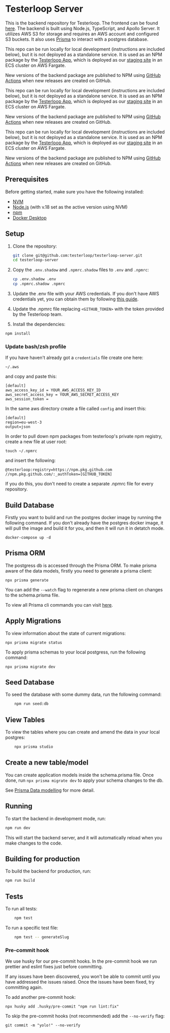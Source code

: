 # Testerloop Server

This is the backend repository for Testerloop. The frontend can be found [here](https://github.com/testerloop/testerloop-frontend). The backend is built using Node.js, TypeScript, and Apollo Server. It utilizes AWS S3 for storage and requires an AWS account and configured S3 buckets. It also uses [Prisma](https://www.prisma.io/docs) to interact with a postgres database.

This repo can be run locally for local development (instructions are included below), but it is not deployed as a standalone service. It is used as an NPM package by the [Testerloop App](https://github.com/testerloop/testerloop-app), which is deployed as our [staging site](www.otf.overloop.io) in an ECS cluster on AWS Fargate.

New versions of the backend package are published to NPM using [GitHub Actions](https://github.com/testerloop/testerloop-app/blob/master/.github/workflows/release-package.yml) when new releases are created on GitHub.

This repo can be run locally for local development (instructions are included below), but it is not deployed as a standalone service. It is used as an NPM package by the [Testerloop App](https://github.com/testerloop/testerloop-app), which is deployed as our [staging site](www.otf.overloop.io) in an ECS cluster on AWS Fargate.

New versions of the backend package are published to NPM using [GitHub Actions](https://github.com/testerloop/testerloop-app/blob/master/.github/workflows/release-package.yml) when new releases are created on GitHub.

This repo can be run locally for local development (instructions are included below), but it is not deployed as a standalone service. It is used as an NPM package by the [Testerloop App](https://github.com/testerloop/testerloop-app), which is deployed as our [staging site](www.otf.overloop.io) in an ECS cluster on AWS Fargate.

New versions of the backend package are published to NPM using [GitHub Actions](https://github.com/testerloop/testerloop-app/blob/master/.github/workflows/release-package.yml) when new releases are created on GitHub.

## Prerequisites

Before getting started, make sure you have the following installed:

- [NVM](https://github.com/nvm-sh/nvm)
- [Node.js](https://nodejs.org/en/download/) (with v.18 set as the active version using NVM)
- [npm](https://www.npmjs.com/get-npm)
- [Docker Desktop](https://www.docker.com/products/docker-desktop/)

## Setup

1. Clone the repository:

    ```bash
    git clone git@github.com:testerloop/testerloop-server.git
    cd testerloop-server
    ```

2. Copy the `.env.shadow` and `.npmrc.shadow` files to `.env` and `.npmrc`:

    ```bash
    cp .env.shadow .env
    cp .npmrc.shadow .npmrc
    ```

3. Update the .env file with your AWS credentials. If you don't have AWS credentials yet, you can obtain them by following [this guide](https://docs.aws.amazon.com/IAM/latest/UserGuide/security-creds.html#access-keys-and-secret-access-keys).

4. Update the .npmrc file replacing `<GITHUB_TOKEN>` with the token provided by the Testerloop team.

5. Install the dependencies:

```bash
npm install
```

### Update bash/zsh profile

If you have haven't already got a `credentials` file create one here:

    ~/.aws

and copy and paste this:

    [default]
    aws_access_key_id = YOUR_AWS_ACCESS_KEY_ID
    aws_secret_access_key = YOUR_AWS_SECRET_ACCESS_KEY
    aws_session_token =

In the same aws directory create a file called `config` and insert this:

    [default]
    region=eu-west-3
    output=json

In order to pull down npm packages from testerloop's private npm registry, create a new file at user root:

    touch ~/.npmrc 

and insert the following:

    @testerloop:registry=https://npm.pkg.github.com
    //npm.pkg.github.com/:_authToken=[GITHUB_TOKEN]

If you do this, you don't need to create a separate .npmrc file for every repository.

## Build Database

Firstly you want to build and run the postgres docker image by running the following command. If you don't already have the postgres docker image, it will pull the image and build it for you, and then it will run it in detatch mode.

    docker-compose up -d

## Prisma ORM

The postgress db is accessed through the Prisma ORM. To make prisma aware of the data models, firstly you need to generate a prisma client:

    npx prisma generate

You can add the `--watch` flag to regenerate a new prisma client on changes to the schema.prisma file.

To view all Prisma cli commands you can visit [here](https://www.prisma.io/docs/reference/api-reference/command-reference).

## Apply Migrations

To view information about the state of current migrations:

    npx prisma migrate status

To apply prisma schemas to your local postgress, run the following command:

    npx prisma migrate dev

## Seed Database

To seed the database with some dummy data, run the following command:

``` bash
    npm run seed:db
```

## View Tables

To view the tables where you can create and amend the data in your local postgres:

``` bash
    npx prisma studio
```

## Create a new table/model

You can create application models inside the schema.prisma file. Once done, run
`npx prisma migrate dev` to apply your schema changes to the db.

See [Prisma Data modelling](https://www.prisma.io/docs/concepts/overview/what-is-prisma/data-modeling) for more detail.

## Running

To start the backend in development mode, run:

```bash
npm run dev
```

This will start the backend server, and it will automatically reload when you make changes to the code.

## Building for production

To build the backend for production, run:

```bash
npm run build
```

## Tests

To run all tests:

``` bash
    npm test
```

To run a specific test file:

```bash
    npm test -- generateSlug
```


### Pre-commit hook

We use husky for our pre-commit hooks. In the pre-commit hook we run prettier and eslint fixes just before committing. 

If any issues have been discovered, you won't be able to commit until you have addressed the issues raised. 
Once the issues have been fixed, try committing again.

To add another pre-commit hook: 

    npx husky add .husky/pre-commit "npm run lint:fix"

To skip the pre-commit hooks (not recommended) add the `--no-verify` flag:

    git commit -m "yolo!" --no-verify